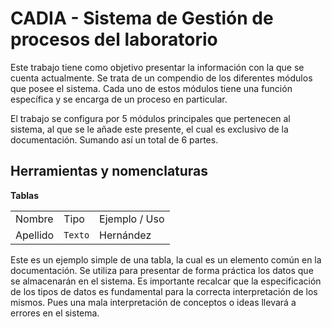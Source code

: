 # CADIA - Sistema de Gestión de procesos del laboratorio
<primary-label ref="documentacion"/>

Este trabajo tiene como objetivo presentar la información con la que se cuenta actualmente. Se trata de un compendio de
los diferentes módulos que posee el sistema. Cada uno de estos módulos tiene una función específica y se encarga de
un proceso en particular.

El trabajo se configura por 5 módulos principales que pertenecen al sistema, al que se le añade este presente, el
cual es exclusivo de la documentación. Sumando así un total de 6 partes.

## Herramientas y nomenclaturas

**Tablas**
<table>
<tr>
<td>Nombre</td>
<td>Tipo</td>
<td>Ejemplo / Uso</td>
</tr>
<tr>
<td>Apellido</td>
<td><code>Texto</code></td>
<td>Hernández</td>
</tr>
</table>

Este es un ejemplo simple de una tabla, la cual es un elemento común en la documentación. Se utiliza para presentar de
forma práctica los datos que se almacenarán en el sistema. Es importante recalcar que la especificación de los tipos de
datos es fundamental para la correcta interpretación de los mismos. Pues una mala interpretación de conceptos o ideas
llevará a errores en el sistema.
